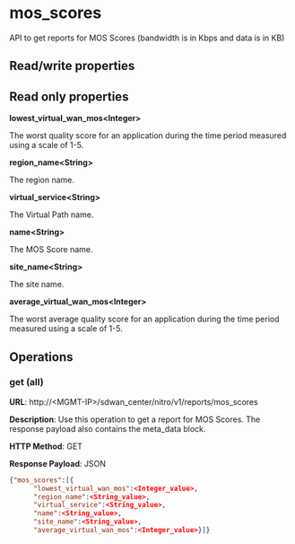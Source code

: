 # mos\_scores

API to get reports for MOS Scores (bandwidth is in Kbps and data is in KB)

## Read/write properties

## Read only properties

**lowest\_virtual\_wan\_mos&lt;Integer&gt;**

The worst quality score for an application during the time period measured using a scale of 1-5.

**region\_name&lt;String&gt;**

The region name.

**virtual\_service&lt;String&gt;**

The Virtual Path name.

**name&lt;String&gt;**

The MOS Score name.

**site\_name&lt;String&gt;**

The site name.

**average\_virtual\_wan\_mos&lt;Integer&gt;**

The worst average quality score for an application during the time period measured using a scale of 1-5.

## Operations

### get (all)

**URL**: http://&lt;MGMT-IP>/sdwan\_center/nitro/v1/reports/mos\_scores

**Description**: Use this operation to get a report for MOS Scores. The response payload also contains the meta\_data block.

**HTTP Method**: GET

**Response Payload**: JSON

```json
{"mos_scores":[{
      "lowest_virtual_wan_mos":<Integer_value>,
      "region_name":<String_value>,
      "virtual_service":<String_value>,
      "name":<String_value>,
      "site_name":<String_value>,
      "average_virtual_wan_mos":<Integer_value>}]}
```